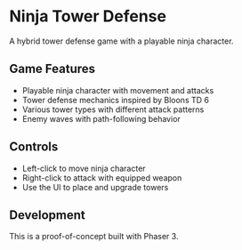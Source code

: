 # Ninja Tower Defense

A hybrid tower defense game with a playable ninja character.

## Game Features

- Playable ninja character with movement and attacks
- Tower defense mechanics inspired by Bloons TD 6
- Various tower types with different attack patterns
- Enemy waves with path-following behavior

## Controls

- Left-click to move ninja character
- Right-click to attack with equipped weapon
- Use the UI to place and upgrade towers

## Development

This is a proof-of-concept built with Phaser 3.